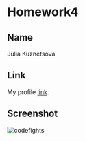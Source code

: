# Homework4

## Name

Julia Kuznetsova


## Link

My profile [link](https://codefights.com/profile/juliakuznets/stats).


## Screenshot

![codefights](https://dayonline.ru/public/wysiwyg/images/11(6).jpg)
